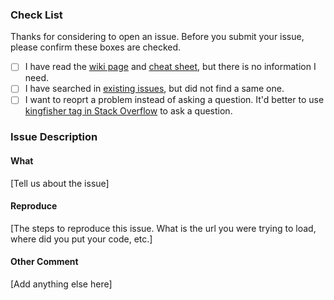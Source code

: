 ### Check List

Thanks for considering to open an issue. Before you submit your issue, please confirm these boxes are checked.

- [ ] I have read the [wiki page](https://github.com/onevcat/Kingfisher/wiki) and [cheat sheet](https://github.com/onevcat/Kingfisher/wiki/Cheat-Sheet), but there is no information I need.
- [ ] I have searched in [existing issues](https://github.com/onevcat/Kingfisher/issues?utf8=✓&q=is%3Aissue), but did not find a same one.
- [ ] I want to reoprt a problem instead of asking a question. It'd better to use [kingfisher tag in Stack Overflow](http://stackoverflow.com/questions/tagged/kingfisher) to ask a question.

### Issue Description

#### What

[Tell us about the issue]

#### Reproduce

[The steps to reproduce this issue. What is the url you were trying to load, where did you put your code, etc.]

#### Other Comment

[Add anything else here]


<!-- Love Kingfisher? Please consider supporting our collective:
👉  https://opencollective.com/Kingfisher/donate -->
